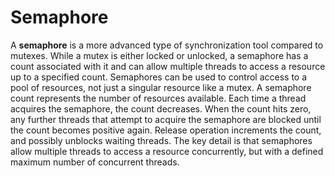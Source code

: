 # Semaphore

A **semaphore** is a more advanced type of synchronization tool compared to mutexes. While a mutex is either locked or unlocked, a semaphore has a count associated with it and can allow multiple threads to access a resource up to a specified count. Semaphores can be used to control access to a pool of resources, not just a singular resource like a mutex. A semaphore count represents the number of resources available. Each time a thread acquires the semaphore, the count decreases. When the count hits zero, any further threads that attempt to acquire the semaphore are blocked until the count becomes positive again. Release operation increments the count, and possibly unblocks waiting threads. The key detail is that semaphores allow multiple threads to access a resource concurrently, but with a defined maximum number of concurrent threads.